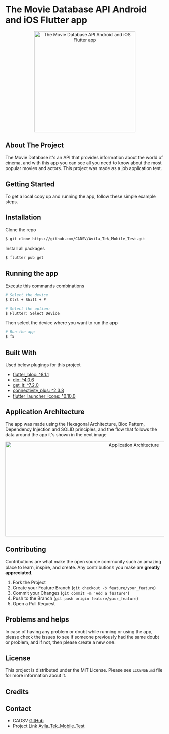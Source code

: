 # The Movie Database API Android and iOS Flutter app

<p align="center">
  <img src="https://imgur.com/GVdETRl.png" width="320" alt="The Movie Database API Android and iOS Flutter app" />
</p>


## About The Project
The Movie Database it's an API that provides information about the world of cinema, and with this app you can see all you need to know about the most popular movies and actors. This project was made as a job application test. 

## Getting Started
To get a local copy up and running the app, follow these simple example steps.

## Installation
 Clone the repo
  ```bash
$ git clone https://github.com/CADSV/Avila_Tek_Mobile_Test.git
```

Install all packages
  ```bash
$ flutter pub get
```


## Running the app
 Execute this commands combinations
```bash
# Select the device
$ Ctrl + Shift + P

# Select the option:
$ Flutter: Select Device
```
  Then select the device where you want to run the app
 ```bash
# Run the app
$ f5
```


## Built With
Used below plugings for this project

* [flutter_bloc: ^8.1.1](https://pub.dev/packages/flutter_bloc)
* [dio: ^4.0.6](https://pub.dev/packages/dio)
* [get_it: ^7.2.0](https://pub.dev/packages/get_it)
* [connectivity_plus: ^2.3.8](https://pub.dev/packages/connectivity_plus)
* [flutter_launcher_icons: ^0.10.0](https://pub.dev/packages/flutter_launcher_icons)

## Application Architecture
The app was made using the Hexagonal Architecture, Bloc Pattern, Dependency Injection and SOLID principles, and the flow that follows the data around the app it's shown in the next image

<p align="center">
  <img src="https://imgur.com/1xGs6m9.png" width="800" height="300" alt="Application Architecture" />
</p>


## Contributing
Contributions are what make the open source community such an amazing place to learn, inspire, and create. Any contributions you make are <b>greatly appreciated</b>.
1. Fork the Project
2. Create your Feature Branch (`git checkout -b feature/your_feature`)
3. Commit your Changes (`git commit -m 'Add a feature'`)
4. Push to the Branch (`git push origin feature/your_feature`)
5. Open a Pull Request


## Problems and helps
In case of having any problem or doubt while running or using the app, please check the issues to see if someone previously had the same doubt or problem, and if not, then please create a new one.


## License
This project is distributed under the MIT License. Please see `LICENSE.md` file for more information about it.

## Credits

## Contact
* CADSV [GitHub](https://github.com/CADSV)
* Project Link [Avila_Tek_Mobile_Test](https://github.com/CADSV/Avila_Tek_Mobile_Test)

